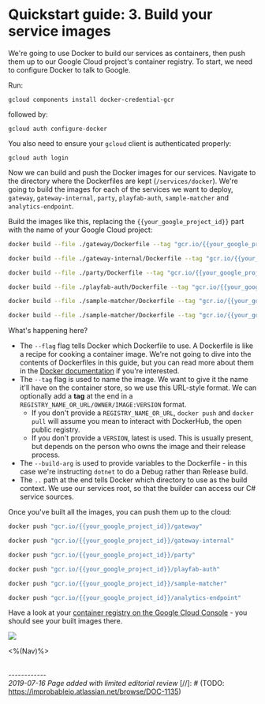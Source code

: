 # Quickstart guide: 3. Build your service images

We're going to use Docker to build our services as containers, then push them up to our Google Cloud project's container registry. To start, we need to configure Docker to talk to Google.

Run:

```
gcloud components install docker-credential-gcr
```

followed by:

```
gcloud auth configure-docker
```

You also need to ensure your `gcloud` client is authenticated properly:

```
gcloud auth login
```

Now we can build and push the Docker images for our services. Navigate to the directory where the Dockerfiles are kept (`/services/docker`). We're going to build the images for each of the services we want to deploy, `gateway`, `gateway-internal`, `party`, `playfab-auth`, `sample-matcher` and  `analytics-endpoint`.

Build the images like this, replacing the `{{your_google_project_id}}` part with the name of your Google Cloud project:

```bash
docker build --file ./gateway/Dockerfile --tag "gcr.io/{{your_google_project_id}}/gateway" --build-arg CONFIG=Debug ..

docker build --file ./gateway-internal/Dockerfile --tag "gcr.io/{{your_google_project_id}}/gateway-internal" --build-arg CONFIG=Debug ..

docker build --file ./party/Dockerfile --tag "gcr.io/{{your_google_project_id}}/party" --build-arg CONFIG=Debug ..

docker build --file ./playfab-auth/Dockerfile --tag "gcr.io/{{your_google_project_id}}/playfab-auth" --build-arg CONFIG=Debug ..

docker build --file ./sample-matcher/Dockerfile --tag "gcr.io/{{your_google_project_id}}/sample-matcher" --build-arg CONFIG=Debug ..

docker build --file ./sample-matcher/Dockerfile --tag "gcr.io/{{your_google_project_id}}/analytics-endpoint" --build-arg CONFIG=Debug ..
```

What's happening here?

- The `--flag` flag tells Docker which Dockerfile to use. A Dockerfile is like a recipe for cooking a container image. We're not going to dive into the contents of Dockerfiles in this guide, but you can read more about them in the [Docker documentation](https://docs.docker.com/engine/reference/builder/) if you're interested.
- The `--tag` flag is used to name the image. We want to give it the name it'll have on the container store, so we use this URL-style format. We can optionally add a **tag** at the end in a `REGISTRY_NAME_OR_URL/OWNER/IMAGE:VERSION` format.
    - If you don't provide a `REGISTRY_NAME_OR_URL`, `docker push` and `docker pull` will assume you mean to interact with DockerHub, the open public registry.
    - If you don't provide a `VERSION`, latest is used. This is usually present, but depends on the person who owns the image and their release process.
- The `--build-arg` is used to provide variables to the Dockerfile - in this case we're instructing `dotnet` to do a Debug rather than Release build.
- The `..` path at the end tells Docker which directory to use as the build context. We use our services root, so that the builder can access our C# service sources.

Once you've built all the images, you can push them up to the cloud:

```bash
docker push "gcr.io/{{your_google_project_id}}/gateway"

docker push "gcr.io/{{your_google_project_id}}/gateway-internal"

docker push "gcr.io/{{your_google_project_id}}/party"

docker push "gcr.io/{{your_google_project_id}}/playfab-auth"

docker push "gcr.io/{{your_google_project_id}}/sample-matcher"

docker push "gcr.io/{{your_google_project_id}}/analytics-endpoint"
```

Have a look at your [container registry on the Google Cloud Console](https://console.cloud.google.com/gcr) - you should see your built images there.

![]({{assetRoot}}img/quickstart/gcr.png)

<%(Nav)%>

<br/>------------<br/>
_2019-07-16 Page added with limited editorial review_
[//]: # (TODO: https://improbableio.atlassian.net/browse/DOC-1135)
